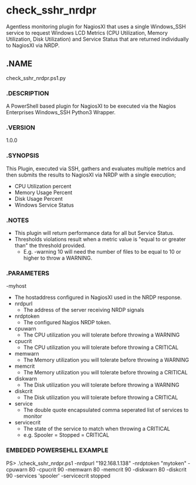 # check_sshr_nrdpr
Agentless monitoring plugin for NagiosXI that uses a single Windows_SSH service to request Windows LCD Metrics (CPU Utilization, Memory Utilization, Disk Utilization) and Service Status that are returned individually to NagiosXI via NRDP.

## .NAME
check_sshr_nrdpr.ps1.py

### .DESCRIPTION
A PowerShell based plugin for NagiosXI to be executed via the Nagios Enterprises Windows_SSH Python3 Wrapper.

### .VERSION
1.0.0

### .SYNOPSIS
This Plugin, executed via SSH, gathers and evaluates multiple metrics and then submits the results to NagiosXI via NRDP with a single execution;
- CPU Utilization percent
- Memory Usage Percent
- Disk Usage Percent
- Windows Service Status

### .NOTES
- This plugin will return performance data for all but Service Status.
- Thresholds violations result when a metric value is "equal to or greater than" the threshold provided.
  - E.g. -warning 10 will need the number of files to be equal to 10 or higher to throw a WARNING.

### .PARAMETERS
-myhost
  - The hostaddress configured in NagiosXI used in the NRDP response.
- nrdpurl
  - The address of the server receiving NRDP signals
- nrdptoken
  - The configured Nagios NRDP token.
- cpuwarn
  - The CPU utilization you will tolerate before throwing a WARNING
- cpucrit
  - The CPU utilization you will tolerate before throwing a CRITICAL
- memwarn
  - The Memory utilization you will tolerate before throwing a WARNING
- memcrit
  - The Memory utilization you will tolerate before throwing a CRITICAL
- diskwarn
  - The Disk utilization you will tolerate before throwing a WARNING
- diskcrit
  - The Disk utilization you will tolerate before throwing a CRITICAL
- service
  - The double quote encapsulated comma seperated list of services to monitor
- servicecrit
  - The state of the service to match when throwing a CRITICAL
  - e.g. Spooler = Stopped = CRITICAL  

### EMBEDED POWERSEHLL EXAMPLE
PS> .\check_sshr_nrdpr.ps1 -nrdpurl "192.168.1.138" -nrdptoken "mytoken" -cpuwarn 80 -cpucrit 90 -memwarn 80 -memcrit 90 -diskwarn 80 -diskcrit 90 -services 'spooler' -servicecrit stopped
